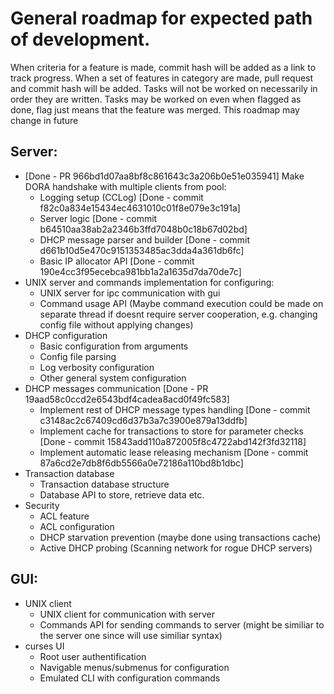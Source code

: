 # General roadmap for expected path of development.
When criteria for a feature is made, commit hash will be added as a link to track progress.
When a set of features in category are made, pull request and commit hash will be added.
Tasks will not be worked on necessarily in order they are written. 
Tasks may be worked on even when flagged as done, flag just means that the feature was merged.
This roadmap may change in future

## Server:
* [Done - PR 966bd1d07aa8bf8c861643c3a206b0e51e035941] Make DORA handshake with multiple clients from pool:
    - Logging setup (CCLog) [Done - commit f82c0a834e15434ec4631010c01f8e079e3c191a]
    - Server logic [Done - commit b64510aa38ab2a2346b3ffd7048b0c18b67d02bd]
    - DHCP message parser and builder [Done - commit d661b10d5e470c9151353485ac3dda4a361db6fc]
    - Basic IP allocator API [Done - commit 190e4cc3f95ecebca981bb1a2a1635d7da70de7c]
* UNIX server and commands implementation for configuring:
    - UNIX server for ipc communication with gui
    - Command usage API (Maybe command execution could be made on separate thread if doesnt require server cooperation, e.g. changing config file without applying changes)
* DHCP configuration
    - Basic configuration from arguments
    - Config file parsing
    - Log verbosity configuration
    - Other general system configuration
* DHCP messages communication [Done - PR 19aad58c0ccd2e6543bdf4cadea8acd0f49fc583]
    - Implement rest of DHCP message types handling [Done - commit c3148ac2c67409cd6d37b3a7c3900e879a13ddfb]
    - Implement cache for transactions to store for parameter checks [Done - commit 15843add110a872005f8c4722abd142f3fd32118]
    - Implement automatic lease releasing mechanism [Done - commit 87a6cd2e7db8f6db5566a0e72186a110bd8b1dbc]
* Transaction database
    - Transaction database structure
    - Database API to store, retrieve data etc.
* Security
    - ACL feature
    - ACL configuration
    - DHCP starvation prevention (maybe done using transactions cache)
    - Active DHCP probing (Scanning network for rogue DHCP servers)

## GUI:
* UNIX client
    - UNIX client for communication with server
    - Commands API for sending commands to server (might be similiar to the server one since will use similiar syntax)
* curses UI
    - Root user authentification
    - Navigable menus/submenus for configuration
    - Emulated CLI with configuration commands
